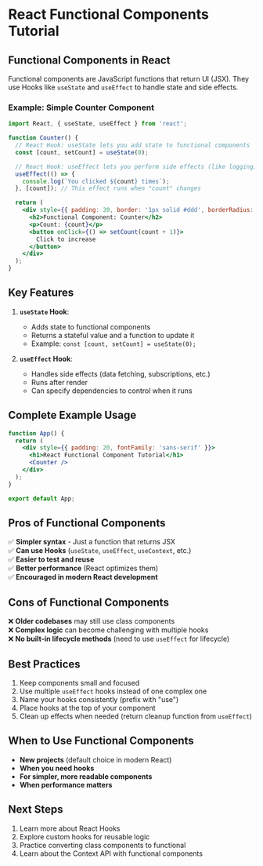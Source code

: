 # React Functional Components Tutorial

## Functional Components in React

Functional components are JavaScript functions that return UI (JSX). They use Hooks like `useState` and `useEffect` to handle state and side effects.

### Example: Simple Counter Component

```jsx
import React, { useState, useEffect } from 'react';

function Counter() {
  // React Hook: useState lets you add state to functional components
  const [count, setCount] = useState(0);

  // React Hook: useEffect lets you perform side effects (like logging)
  useEffect(() => {
    console.log(`You clicked ${count} times`);
  }, [count]); // This effect runs when "count" changes

  return (
    <div style={{ padding: 20, border: '1px solid #ddd', borderRadius: 10 }}>
      <h2>Functional Component: Counter</h2>
      <p>Count: {count}</p>
      <button onClick={() => setCount(count + 1)}>
        Click to increase
      </button>
    </div>
  );
}
```

## Key Features

1. **`useState` Hook**:
   - Adds state to functional components
   - Returns a stateful value and a function to update it
   - Example: `const [count, setCount] = useState(0);`

2. **`useEffect` Hook**:
   - Handles side effects (data fetching, subscriptions, etc.)
   - Runs after render
   - Can specify dependencies to control when it runs

## Complete Example Usage

```jsx
function App() {
  return (
    <div style={{ padding: 20, fontFamily: 'sans-serif' }}>
      <h1>React Functional Component Tutorial</h1>
      <Counter />
    </div>
  );
}

export default App;
```

## Pros of Functional Components

✅ **Simpler syntax** - Just a function that returns JSX  
✅ **Can use Hooks** (`useState`, `useEffect`, `useContext`, etc.)  
✅ **Easier to test and reuse**  
✅ **Better performance** (React optimizes them)  
✅ **Encouraged in modern React development**  

## Cons of Functional Components

❌ **Older codebases** may still use class components  
❌ **Complex logic** can become challenging with multiple hooks  
❌ **No built-in lifecycle methods** (need to use `useEffect` for lifecycle)  

## Best Practices

1. Keep components small and focused
2. Use multiple `useEffect` hooks instead of one complex one
3. Name your hooks consistently (prefix with "use")
4. Place hooks at the top of your component
5. Clean up effects when needed (return cleanup function from `useEffect`)

## When to Use Functional Components

- **New projects** (default choice in modern React)
- **When you need hooks**
- **For simpler, more readable components**
- **When performance matters**

## Next Steps

1. Learn more about React Hooks
2. Explore custom hooks for reusable logic
3. Practice converting class components to functional
4. Learn about the Context API with functional components
